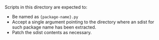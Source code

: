 Scripts in this directory are expected to:

- Be named as `{package-name}.py`
- Accept a single argument pointing to the directory where an sdist for such package name has been extracted.
- Patch the sdist contents as necessary.
  
